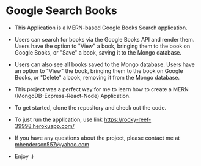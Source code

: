 # Google Search Books

* This Application is a MERN-based Google Books Search application.

* Users can search for books via the Google Books API and render them.
  Users have the option to "View" a book, bringing them to the book on Google Books,
  or "Save" a book, saving it to the Mongo database.
 
* Users can also see all books saved to the Mongo database. Users have an option to
  "View" the book, bringing them to the book on Google Books, or "Delete" a book,
  removing it from the Mongo database.

* This project was a perfect way for me to learn how to create a MERN
  (MongoDB-Express-React-Node) Application.

* To get started, clone the repository and check out the code.

* To just run the application, use link https://rocky-reef-39998.herokuapp.com/

* If you have any questions about the project, please contact me at mhenderson557@yahoo.com

* Enjoy :) 